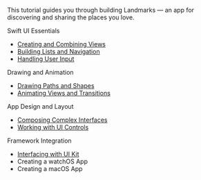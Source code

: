 This tutorial guides you through building Landmarks — an app for discovering and sharing the places you love. 

Swift UI Essentials
* [Creating and Combining Views](https://developer.apple.com/tutorials/swiftui/creating-and-combining-views)
* [Building Lists and Navigation](https://developer.apple.com/tutorials/swiftui/building-lists-and-navigation)
* [Handling User Input](https://developer.apple.com/tutorials/swiftui/handling-user-input)
  
Drawing and Animation

* [Drawing Paths and Shapes](https://developer.apple.com/tutorials/swiftui/drawing-paths-and-shapes)
* [Animating Views and Transitions](https://developer.apple.com/tutorials/swiftui/animating-views-and-transitions)

App Design and Layout

* [Composing Complex Interfaces](https://developer.apple.com/tutorials/swiftui/composing-complex-interfaces)
* [Working with UI Controls](https://developer.apple.com/tutorials/swiftui/working-with-ui-controls)

Framework Integration
* [Interfacing with UI Kit](https://developer.apple.com/tutorials/swiftui/interfacing-with-uikit)
* Creating a watchOS App
* Creating a macOS App

